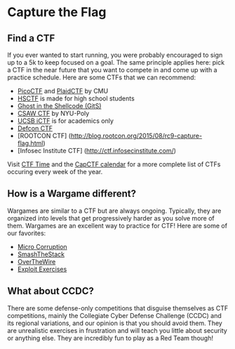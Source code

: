 # Capture the Flag

## Find a CTF
If you ever wanted to start running, you were probably encouraged to sign up to a 5k to keep focused on a goal. The same principle applies here: pick a CTF in the near future that you want to compete in and come up with a practice schedule. Here are some CTFs that we can recommend:

* [PicoCTF](https://picoctf.com/) and [PlaidCTF](http://www.plaidctf.com/) by CMU
* [HSCTF](http://hsctf.com/) is made for high school students
* [Ghost in the Shellcode (GitS)](http://ghostintheshellcode.com/)
* [CSAW CTF](https://ctf.isis.poly.edu/) by NYU-Poly
* [UCSB iCTF](http://ictf.cs.ucsb.edu/) is for academics only
* [Defcon CTF](https://legitbs.net/)
* [ROOTCON CTF] (http://blog.rootcon.org/2015/08/rc9-capture-flag.html)
* [Infosec Institute CTF] (http://ctf.infosecinstitute.com/)

Visit [CTF Time](https://ctftime.org/event/list/upcoming) and the [CapCTF calendar](http://captf.com/calendar/) for a more complete list of CTFs occuring every week of the year.

## How is a Wargame different?
Wargames are similar to a CTF but are always ongoing. Typically, they are organized into levels that get progressively harder as you solve more of them. Wargames are an excellent way to practice for CTF! Here are some of our favorites:

* [Micro Corruption](https://microcorruption.com/login)
* [SmashTheStack](http://www.smashthestack.org/)
* [OverTheWire](http://overthewire.org/wargames/)
* [Exploit Exercises](http://exploit-exercises.com/)

## What about CCDC?
There are some defense-only competitions that disguise themselves as CTF competitions, mainly the Collegiate Cyber Defense Challenge (CCDC) and its regional variations, and our opinion is that you should avoid them. They are unrealistic exercises in frustration and will teach you little about security or anything else. They are incredibly fun to play as a Red Team though!
